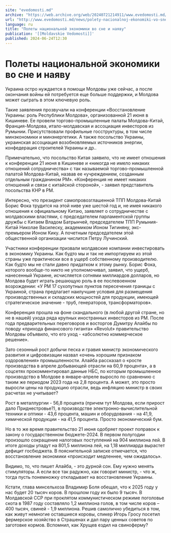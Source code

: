 ```yaml
---
site: "evedomosti.md"
archive: "https://web.archive.org/web/20240721214911/www.evedomosti.md/news/polety-nacionalnoj-ekonomiki-vo-sne-i-nayavu"
url: "http://www.evedomosti.md/news/polety-nacionalnoj-ekonomiki-vo-sne-i-nayavu"
language: ru
title: "Полеты национальной экономики во сне и наяву"
publication: '[[Moldavskie Vedomosti]]'
published: 2024-06-24T12:30
---
```


# Полеты национальной экономики во сне и наяву

Украина остро нуждается в помощи Молдовы уже сейчас, а после окончания войны ей потребуется еще больше поддержки, и Молдова может сыграть в этом ключевую роль.

Такие заявления прозвучали на конференции «Восстановление Украины: роль Республики Молдова», организованной 21 июня в Кишиневе. Ее провели торгово-промышленные палаты Молдова-Китай, Франция-Молдова, итало-молдавская и ассоциация инвесторов из Румынии. Присутствовали профильные госструктуры, в том числе минэкономики и минэнергетики. А также посольство Украины, украинская ассоциация возобновляемых источников энергии, конфедерация строителей Украины и др..

Примечательно, что посольство Китая заявило, что не имеет отношения к конференции 21 июня в Кишиневе и «никогда не имело никаких отношений сотрудничества» с так называемой торгово-промышленной палатой Молдова-Китай, назвав ее «учреждением, созданным отдельным гражданином РМ». «Конференция не имеет никаких отношений и связи с китайской стороной», - заявил представитель посольства КНР в РМ.

Интересно, что президент самопровозглашенной ТПП Молдова-Китай Борис Фока трудится на этой ниве уже шестой год и, не имея никакого отношения к официальному Китаю, заявляет о сотрудничестве с молдавскими властями, с председателем парламентской группы дружбы с Китаем Владом Батрынчей, председателем ТПП Румыния-Китай Николае Василеску, академиком Ионом Тигиняну, экс-премьером Ионом Кику. А почетным председателем этой общественной организации числится Петру Лучинский.

Участники конференции призвали молдавские компании инвестировать в экономику Украины. Как будто мы и так не импортируем из этой страны уже практически все в ущерб собственному производителю. Как будто мы не стали давно придатком к этому рынку. Борис Фока, которого вообще-то никто не уполномочивал, заявил, что ущерб, нанесенный Украине, исчисляется сотнями миллиардов долларов, но Молдова будет играть решающую роль в ее послевоенном возрождении: «У РМ 17 сухопутных пунктов пересечения границы с Украиной, страна предлагает наилучшие условия для размещения производственных и складских мощностей для продукции, имеющей стратегическое значение - труб, генераторов, трансформаторов».

Конференция прошла на фоне скандального (в любой другой стране, но не в нашей) ухода ряда крупных иностранных инвесторов из РМ. После года предварительных переговоров и восторгов Думитру Алайбы по поводу «прихода финансового гиганта» «Revolut» правительство Молдовы объявило, что его уход - «абсолютно коммерческое решение».

Зато сезонный рост добычи песка и гравия министр экономического развития и цифровизации назвал «очень хорошим признаком оздоровления» промышленности. Алайба рассказал о «росте производства в апреле добывающей отрасли на 60,9 процента», а в соцсетях прокомментировал данные НБС, по которым промышленное производство в Молдове в январе-апреле выросло по сравнению с таким же периодом 2023 года на 2,8 процента. А может, это просто выросли цены на продукцию отрасли, ведь инфляцию министр в своих расчетах не учитывает?

Рост в металлургии - 56,8 процента (причем тут Молдова, если прирост дало Приднестровье?), в производстве электронно-вычислительной техники и оптики - 43,6 процента, машин и оборудования - на 41,9, химической продукции - на 41,5 процента. Просто экономический бум.

Но в то же время правительство 21 июня одобряет проект поправок к закону о государственном бюджете-2024. В первом полугодии произошло сокращение налоговых поступлений на 904 миллиона лей. В итоге доходы упадут на 801,5 миллиона лей, на 1,18 миллиарда вырастет дефицит госбюджета. В пояснительной записке отмечается, что восстановление экономики «происходит медленнее, чем ожидалось».

Видимо, то, что пишет Алайба, - это дурной сон. Ему нужно менять стимуляторы. А если все так радужно, как говорит министр, - что ж, тогда пусть понемножку откладывает на восстановление Украины.

Кстати, глава минсельхоза Владимир Боля обещал, что к 2025 году у нас будет 20 тысяч коров. В прошлом году их было 9 тысяч. В Молдавской ССР при проклятом коммунистическом режиме поголовье скота в 1987 году составляло 1,2 миллиона голов, в том числе коров – 400 тысяч, свиней - 1,9 миллиона. Решив самолично убедиться в том, как живут немногие оставшиеся коровы, спикер Игорь Гросу посетил фермерское хозяйство в Страшенах и дал пару ценных советов по заготовке кормов. Вспомнил, как Хрущев ездил на свиноферму?